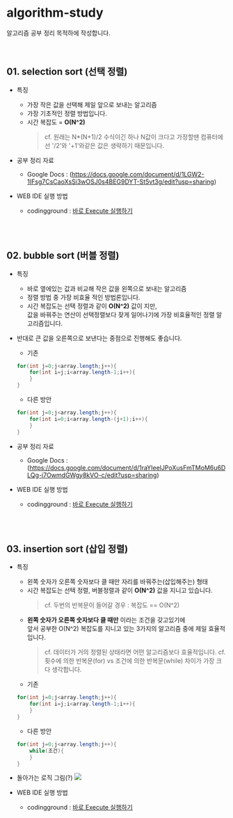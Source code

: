 # algorithm-study
알고리즘 공부 정리 목적하에 작성합니다.  
<br>
<br>
## 01. selection sort (선택 정렬)    
* 특징
  * 가장 작은 값을 선택해 제일 앞으로 보내는 알고리즘
  * 가장 기초적인 정렬 방법입니다.
  * 시간 복잡도 = **O(N^2)**
    > cf. 원래는 N*(N+1)/2 수식이긴 하나 N값이 크다고 가정할땐 컴퓨터에선 '/2'와 '+1'와같은 값은 생략하기 때문입니다.

* 공부 정리 자료 
  * Google Docs : (https://docs.google.com/document/d/1LGW2-1IFsg7CsCaoXsSi3wOSJ0s4BEG9DYT-St5vt3g/edit?usp=sharing)
  
* WEB IDE 실행 방법
  * codingground : [바로 Execute 실행하기](http://tpcg.io/nkZrOQ)
<br>
<br>

## 02. bubble sort (버블 정렬)
* 특징
  * 바로 옆에있는 값과 비교해 작은 값을 왼쪽으로 보내는 알고리즘
  * 정렬 방법 중 가장 비효율 적인 방법론입니다.
  * 시간 복잡도는 선택 정렬과 같이 **O(N^2)** 값이 지만,<br>
값을 바꿔주는 연산이 선택정렬보다 잦게 일어나기에 가장 비효율적인 정렬 알고리즘입니다.
* 반대로 큰 값을 오른쪽으로 보낸다는 중점으로 진행해도 좋습니다.
   
   * 기존
   ```java
   for(int j=0;j<array.length;j++){
       for(int i=j;i<array.length-1;i++){
       }
   }
   ```
   * 다른 방안
   ``` java
   for(int j=0;j<array.length;j++){
       for(int i=0;i<array.length-(j+1);i++){
       }
   }
   ```
* 공부 정리 자료 
  * Google Docs : (https://docs.google.com/document/d/1raYIeelJPoXusFmTMoM6u6DLQg-i7OwmdGWgy8kVO-c/edit?usp=sharing)
  
* WEB IDE 실행 방법
  * codingground : [바로 Execute 실행하기](http://tpcg.io/COArRa)
<br>
<br>

## 03. insertion sort (삽입 정렬)
* 특징
  * 왼쪽 숫자가 오른쪽 숫자보다 클 때만 자리를 바꿔주는(삽입해주는) 형태
  * 시간 복잡도는 선택 정렬, 버블정렬과 같이 **O(N^2)** 값을 지니고 있습니다.
    > cf. 두번의 반복문이 들어갈 경우 : 복잡도 == O(N^2)
  * **왼쪽 숫자가 오른쪽 숫자보다 클 때만** 이라는 조건을 갖고있기에<br>
  앞서 공부한 O(N^2) 복잡도를 지니고 있는 3가지의 알고리즘 중에 제일 효율적입니다.
    > cf. 데이터가 거의 정렬된 상태라면 어떤 알고리즘보다 효율적입니다.
    > cf. 횟수에 의한 반복문(for) vs 조건에 의한 반복문(while) 차이가 가장 크다 생각합니다.
   * 기존
   ```java
   for(int j=0;j<array.length;j++){
       for(int i=j;i<array.length-1;i++){
       }
   }
   ```
   * 다른 방안
   ``` java
   for(int j=0;j<array.length;j++){
       while(조건){
       }
   }
   ```
* 돌아가는 로직 그림(?)
  <img src="https://user-images.githubusercontent.com/51875059/64487172-ef556800-d271-11e9-8a4a-11de246b1f53.PNG" />

* WEB IDE 실행 방법
  * codingground : [바로 Execute 실행하기](http://tpcg.io/zMtKbO)
